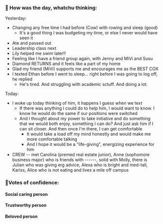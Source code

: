 
### 📝 How was the day, whatchu thinking:
Yesterday:
- Changing any free time I had before (Cow) with rowing and sleep (good)
	- It's a good thing I was budgeting my time, or else I never would have seen it
- Ate and passed out
- Leadership class next
- Lily helped me swim later!!
- Feeling like I have a friend group again, with Jenny and MiVi and Susu
- Diamond RETURNS and it feels like a part of my home
- Glad my friend (MiVi) supports me and encourages me as the BEST COX
- I texted Ethan before I went to sleep... right before I was going to log off, he replied
	- He's tired. And struggling with academic sctuff. And doing a lot.

Today:
- I woke up today thinking of him, it happens I guess when we text
	- If there was anything I could do to help him, I would want to know. I know he would do the same if our positions were switched
	- And I thought about my power to take initiative and do something that we would both enjoy, something I can do? And just ask him if I can sit closer. And then once I'm there, I can get comfortable
		- It would take a load off my mind honestly and would make me more comfortable talking
		- And I hope it would be a "life-giving", energizing experience for him
- CREW -- met Carolina (premed real estate junior), Anne (sophomore business major) who is friends with ------, solid with Molly, there is Julian who was giving erg advice, Alexa who is bright and med-tall, Kariss, Alice who is not eating and lives a mile off campus

### 🤚Votes of confidence:

#### Social caring person

#### Trustworthy person

#### Beloved person

